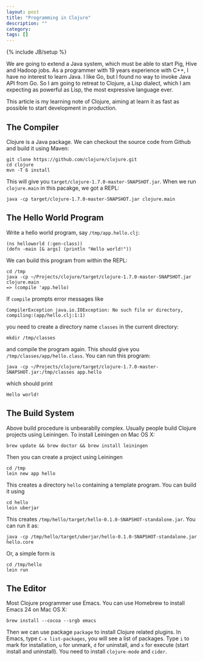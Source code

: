 ```yaml
---
layout: post
title: "Programming in Clojure"
description: ""
category:
tags: []
---
```

{% include JB/setup %}

We are going to extend a Java system, which must be able to start Pig,
Hive and Hadoop jobs.  As a programmer with 19 years experience with
C++, I have no interest to learn Java.  I like Go, but I found no way
to invoke Java API from Go.  So I am going to retreat to Clojure, a
Lisp dialect, which I am expecting as powerful as Lisp, the most
expressive language ever.

This article is my learning note of Clojure, aiming at learn it as
fast as possible to start development in production.


## The Compiler

Clojure is a Java package.  We can checkout the source code from
Github and build it using Maven:

    git clone https://github.com/clojure/clojure.git
    cd clojure
    mvn -T 6 install

This will give you `target/clojure-1.7.0-master-SNAPSHOT.jar`.  When
we run `clojure.main` in this pacakge, we got a REPL:

    java -cp target/clojure-1.7.0-master-SNAPSHOT.jar clojure.main

## The Hello World Program

Write a hello world program, say `/tmp/app.hello.clj`:

    (ns helloworld (:gen-class))
    (defn -main [& args] (println "Hello world!"))

We can build this program from within the REPL:

    cd /tmp
    java -cp ~/Projects/clojure/target/clojure-1.7.0-master-SNAPSHOT.jar clojure.main
    => (compile 'app.hello)

If `compile` prompts error messages like

    CompilerException java.io.IOException: No such file or directory, compiling:(app/hello.clj:1:1)

you need to create a directory name `classes` in the current directory:

    mkdir /tmp/classes

and compile the program again.  This should give you
`/tmp/classes/app/hello.class`.  You can run this program:

    java -cp ~/Projects/clojure/target/clojure-1.7.0-master-SNAPSHOT.jar:/tmp/classes app.hello

which should print

    Hello world!

## The Build System

Above build procedure is unbearablly complex.  Usually people build
Clojure projects using Leiningen.   To install Leiningen on Mac OS X:

    brew update && brew doctor && brew install leiningen

Then you can create a project using Leiningen

    cd /tmp
    lein new app hello

This creates a directory `hello` containing a template program.  You
can build it using

    cd hello
    lein uberjar

This creates `/tmp/hello/target/hello-0.1.0-SNAPSHOT-standalone.jar`.
You can run it as:

    java -cp /tmp/hello/target/uberjar/hello-0.1.0-SNAPSHOT-standalone.jar hello.core

Or, a simple form is

    cd /tmp/hello
    lein run

## The Editor

Most Clojure programmer use Emacs.  You can use Homebrew to install
Emacs 24 on Mac OS X:

    brew install --cocoa --srgb emacs

Then we can use package `package` to install Clojure related plugins.
In Emacs, type `C-x list-packages`, you will see a list of packages.
Type `i` to mark for installation, `u` for unmark, `d` for uninstall,
and `x` for execute (start install and uninstall).  You need to
install `clojure-mode` and `cider`.

